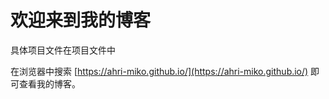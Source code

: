 # 欢迎来到我的博客

具体项目文件在项目文件中

在浏览器中搜索 [https://ahri-miko.github.io/](https://ahri-miko.github.io/) 即可查看我的博客。
